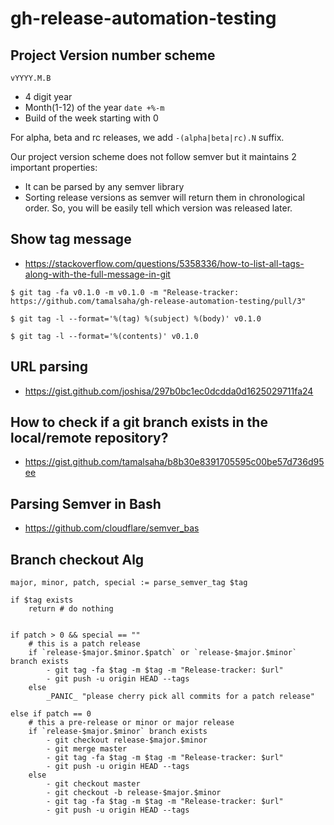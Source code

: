 # gh-release-automation-testing

## Project Version number scheme

`vYYYY.M.B`

- 4 digit year
- Month(1-12) of the year `date +%-m`
- Build of the week starting with 0

For alpha, beta and rc releases, we add `-(alpha|beta|rc).N` suffix.

Our project version scheme does not follow semver but it maintains 2 important properties:

- It can be parsed by any semver library
- Sorting release versions as semver will return them in chronological order. So, you will be easily tell which version was released later.

## Show tag message

- https://stackoverflow.com/questions/5358336/how-to-list-all-tags-along-with-the-full-message-in-git

```
$ git tag -fa v0.1.0 -m v0.1.0 -m "Release-tracker: https://github.com/tamalsaha/gh-release-automation-testing/pull/3"

$ git tag -l --format='%(tag) %(subject) %(body)' v0.1.0

$ git tag -l --format='%(contents)' v0.1.0
```

## URL parsing

- https://gist.github.com/joshisa/297b0bc1ec0dcdda0d1625029711fa24

## How to check if a git branch exists in the local/remote repository?

- https://gist.github.com/tamalsaha/b8b30e8391705595c00be57d736d95ee

## Parsing Semver in Bash

- https://github.com/cloudflare/semver_bas

## Branch checkout Alg

```
major, minor, patch, special := parse_semver_tag $tag

if $tag exists
	return # do nothing


if patch > 0 && special == ""
	# this is a patch release
	if `release-$major.$minor.$patch` or `release-$major.$minor` branch exists
		- git tag -fa $tag -m $tag -m "Release-tracker: $url"
		- git push -u origin HEAD --tags
	else
		_PANIC_ "please cherry pick all commits for a patch release"

else if patch == 0
    # this a pre-release or minor or major release
	if `release-$major.$minor` branch exists
		- git checkout release-$major.$minor
		- git merge master
		- git tag -fa $tag -m $tag -m "Release-tracker: $url"
		- git push -u origin HEAD --tags
	else
		- git checkout master
		- git checkout -b release-$major.$minor
		- git tag -fa $tag -m $tag -m "Release-tracker: $url"
		- git push -u origin HEAD --tags
```
